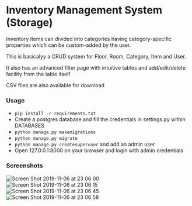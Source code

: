 # Inventory Management System (Storage)

Inventory items can divided into categories having category-specific properties which can be custom-added by the user.

This is basicalyy a CRUD system for Floor, Room, Category, Item and User.

It also has an advanced filter page with intuitive tables and add/edit/delete facility from the table itself

CSV files are also available for download

### Usage

- `pip install -r requirements.txt`
- Create a postgres database and fill the credentials in settings.py within DATABASES
- `python manage.py makemigrations`
- `python manage.py migrate`
- `python manage.py createsuperuser` and add an admin user
- Open 127.0.0.1:8000 on your browser and login with admin credentials

### Screenshots


![Screen Shot 2019-11-06 at 23 06 00](https://user-images.githubusercontent.com/43087414/68321668-3765ff00-00ea-11ea-9b3e-ef5942e9a050.png)
![Screen Shot 2019-11-06 at 23 06 15](https://user-images.githubusercontent.com/43087414/68321670-3765ff00-00ea-11ea-9403-7610b4a1ede0.png)
![Screen Shot 2019-11-06 at 23 06 45](https://user-images.githubusercontent.com/43087414/68321671-37fe9580-00ea-11ea-8147-af2730ae17c5.png)
![Screen Shot 2019-11-06 at 23 06 58](https://user-images.githubusercontent.com/43087414/68321672-37fe9580-00ea-11ea-8f17-bf866140a06b.png)


